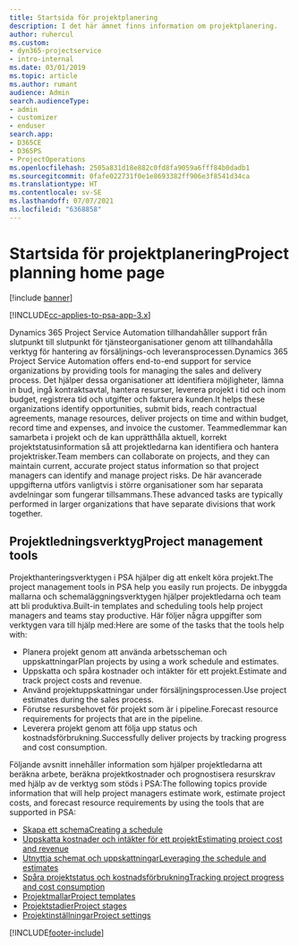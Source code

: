 ```yaml
---
title: Startsida för projektplanering
description: I det här ämnet finns information om projektplanering.
author: ruhercul
ms.custom:
- dyn365-projectservice
- intro-internal
ms.date: 03/01/2019
ms.topic: article
ms.author: rumant
audience: Admin
search.audienceType:
- admin
- customizer
- enduser
search.app:
- D365CE
- D365PS
- ProjectOperations
ms.openlocfilehash: 2505a831d18e882c0fd8fa9059a6fff84b0dadb1
ms.sourcegitcommit: 0fafe022731f0e1e8693382ff906e3f8541d34ca
ms.translationtype: HT
ms.contentlocale: sv-SE
ms.lasthandoff: 07/07/2021
ms.locfileid: "6368858"
---
```

# <a name="project-planning-home-page"></a><span data-ttu-id="0c5cb-103">Startsida för projektplanering</span><span class="sxs-lookup"><span data-stu-id="0c5cb-103">Project planning home page</span></span>

[!include [banner](../includes/psa-now-project-operations.md)]

[!INCLUDE[cc-applies-to-psa-app-3.x](../includes/cc-applies-to-psa-app-3x.md)]

<span data-ttu-id="0c5cb-104">Dynamics 365 Project Service Automation tillhandahåller support från slutpunkt till slutpunkt för tjänsteorganisationer genom att tillhandahålla verktyg för hantering av försäljnings-och leveransprocessen.</span><span class="sxs-lookup"><span data-stu-id="0c5cb-104">Dynamics 365 Project Service Automation offers end-to-end support for service organizations by providing tools for managing the sales and delivery process.</span></span> <span data-ttu-id="0c5cb-105">Det hjälper dessa organisationer att identifiera möjligheter, lämna in bud, ingå kontraktsavtal, hantera resurser, leverera projekt i tid och inom budget, registrera tid och utgifter och fakturera kunden.</span><span class="sxs-lookup"><span data-stu-id="0c5cb-105">It helps these organizations identify opportunities, submit bids, reach contractual agreements, manage resources, deliver projects on time and within budget, record time and expenses, and invoice the customer.</span></span> <span data-ttu-id="0c5cb-106">Teammedlemmar kan samarbeta i projekt och de kan upprätthålla aktuell, korrekt projektstatusinformation så att projektledarna kan identifiera och hantera projektrisker.</span><span class="sxs-lookup"><span data-stu-id="0c5cb-106">Team members can collaborate on projects, and they can maintain current, accurate project status information so that project managers can identify and manage project risks.</span></span> <span data-ttu-id="0c5cb-107">De här avancerade uppgifterna utförs vanligtvis i större organisationer som har separata avdelningar som fungerar tillsammans.</span><span class="sxs-lookup"><span data-stu-id="0c5cb-107">These advanced tasks are typically performed in larger organizations that have separate divisions that work together.</span></span>

## <a name="project-management-tools"></a><span data-ttu-id="0c5cb-108">Projektledningsverktyg</span><span class="sxs-lookup"><span data-stu-id="0c5cb-108">Project management tools</span></span>

<span data-ttu-id="0c5cb-109">Projekthanteringsverktygen i PSA hjälper dig att enkelt köra projekt.</span><span class="sxs-lookup"><span data-stu-id="0c5cb-109">The project management tools in PSA help you easily run projects.</span></span> <span data-ttu-id="0c5cb-110">De inbyggda mallarna och schemaläggningsverktygen hjälper projektledarna och team att bli produktiva.</span><span class="sxs-lookup"><span data-stu-id="0c5cb-110">Built-in templates and scheduling tools help project managers and teams stay productive.</span></span> <span data-ttu-id="0c5cb-111">Här följer några uppgifter som verktygen vara till hjälp med:</span><span class="sxs-lookup"><span data-stu-id="0c5cb-111">Here are some of the tasks that the tools help with:</span></span>

- <span data-ttu-id="0c5cb-112">Planera projekt genom att använda arbetsscheman och uppskattningar</span><span class="sxs-lookup"><span data-stu-id="0c5cb-112">Plan projects by using a work schedule and estimates.</span></span>
- <span data-ttu-id="0c5cb-113">Uppskatta och spåra kostnader och intäkter för ett projekt.</span><span class="sxs-lookup"><span data-stu-id="0c5cb-113">Estimate and track project costs and revenue.</span></span>
- <span data-ttu-id="0c5cb-114">Använd projektuppskattningar under försäljningsprocessen.</span><span class="sxs-lookup"><span data-stu-id="0c5cb-114">Use project estimates during the sales process.</span></span>
- <span data-ttu-id="0c5cb-115">Förutse resursbehovet för projekt som är i pipeline.</span><span class="sxs-lookup"><span data-stu-id="0c5cb-115">Forecast resource requirements for projects that are in the pipeline.</span></span>
- <span data-ttu-id="0c5cb-116">Leverera projekt genom att följa upp status och kostnadsförbrukning.</span><span class="sxs-lookup"><span data-stu-id="0c5cb-116">Successfully deliver projects by tracking progress and cost consumption.</span></span>

<span data-ttu-id="0c5cb-117">Följande avsnitt innehåller information som hjälper projektledarna att beräkna arbete, beräkna projektkostnader och prognostisera resurskrav med hjälp av de verktyg som stöds i PSA:</span><span class="sxs-lookup"><span data-stu-id="0c5cb-117">The following topics provide information that will help project managers estimate work, estimate project costs, and forecast resource requirements by using the tools that are supported in PSA:</span></span>

- [<span data-ttu-id="0c5cb-118">Skapa ett schema</span><span class="sxs-lookup"><span data-stu-id="0c5cb-118">Creating a schedule</span></span>](project-creating.md)
- [<span data-ttu-id="0c5cb-119">Uppskatta kostnader och intäkter för ett projekt</span><span class="sxs-lookup"><span data-stu-id="0c5cb-119">Estimating project cost and revenue</span></span>](project-estimating.md)
- [<span data-ttu-id="0c5cb-120">Utnyttja schemat och uppskattningar</span><span class="sxs-lookup"><span data-stu-id="0c5cb-120">Leveraging the schedule and estimates</span></span>](project-leveraging.md)
- [<span data-ttu-id="0c5cb-121">Spåra projektstatus och kostnadsförbrukning</span><span class="sxs-lookup"><span data-stu-id="0c5cb-121">Tracking project progress and cost consumption</span></span>](project-tracking.md)
- [<span data-ttu-id="0c5cb-122">Projektmallar</span><span class="sxs-lookup"><span data-stu-id="0c5cb-122">Project templates</span></span>](project-templates.md)
- [<span data-ttu-id="0c5cb-123">Projektstadier</span><span class="sxs-lookup"><span data-stu-id="0c5cb-123">Project stages</span></span>](project-stages.md)
- [<span data-ttu-id="0c5cb-124">Projektinställningar</span><span class="sxs-lookup"><span data-stu-id="0c5cb-124">Project settings</span></span>](project-settings.md)


[!INCLUDE[footer-include](../includes/footer-banner.md)]